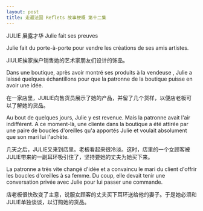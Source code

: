```yaml
---
layout: post
title: 走遍法国 Reflets 故事梗概 第十二集
---
```


JULIE 展露才华 Julie fait ses preuves

Julie fait du porte-à-porte pour vendre les créations de ses amis artistes.

JIULIE挨家挨户销售她的艺术家朋友们设计的饰品。

Dans une boutique, après avoir montré ses produits à la vendeuse , Julie a laissé quelques échantillons pour que la patronne de la boutique puisse en avoir une idée.

在一家店里，JUILIE向售货员展示了她的产品，并留了几个货样，以便店老板可以了解她的货品。

Au bout de quelques jours, Julie y est revenue. Mais la patronne avait l'air indifférent. A ce moment-là, une cliente dans la boutique a été attirée par une paire de boucles d'oreilles qu'a apportés Julie et voulait absolument que son mari lui l'achète.

几天之后，JULIE又来到店里。老板看起来很冷淡。这时，店里的一个女顾客被JULIE带来的一副耳环吸引住了，坚持要她的丈夫为她买下来。

La patronne a très vite changé d'idée et a convaincu le mari du client d'offrir les boucles d'oreilles à sa femme. Du coup, elle devait tenir une conversation privée avec Julie pour lui passer une commande.

店老板很快改变了主意，说服女顾客的丈夫买下耳环送给他的妻子。于是她必须和JULIE单独谈谈，以订购她的货品。
